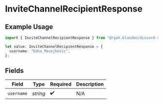 # InviteChannelRecipientResponse

## Example Usage

```typescript
import { InviteChannelRecipientResponse } from "@ryan.blunden/discord-sdk/models/components";

let value: InviteChannelRecipientResponse = {
  username: "Edna_Macejkovic",
};
```

## Fields

| Field              | Type               | Required           | Description        |
| ------------------ | ------------------ | ------------------ | ------------------ |
| `username`         | *string*           | :heavy_check_mark: | N/A                |